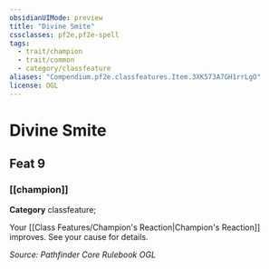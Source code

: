 ```yaml
---
obsidianUIMode: preview
title: "Divine Smite"
cssclasses: pf2e,pf2e-spell
tags:
  - trait/champion
  - trait/common
  - category/classfeature
aliases: "Compendium.pf2e.classfeatures.Item.3XK573A7GH1rrLgO"
license: OGL
---
```

# Divine Smite
## Feat 9
### [[champion]]

**Category** classfeature; 




Your [[Class Features/Champion's Reaction|Champion's Reaction]] improves. See your cause for details.

*Source: Pathfinder Core Rulebook*
*OGL*